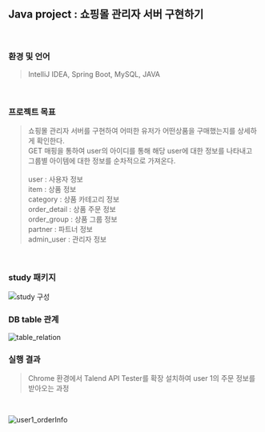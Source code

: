 ## Java project : 쇼핑몰 관리자 서버 구현하기
<br/>

### 환경 및 언어
> IntelliJ IDEA, Spring Boot, MySQL, JAVA
<br/>

### 프로젝트 목표
>쇼핑몰 관리자 서버를 구현하여 어떠한 유저가 어떤상품을 구매했는지를 상세하게 확인한다.<br/>
GET 매핑을 통하여 user의 아이디를 통해 해당 user에 대한 정보를 나타내고 그룹별 아이템에 대한 정보를 순차적으로 가져온다.<br/><br/>
user : 사용자 정보<br/>
item : 상품 정보<br/>
category : 상품 카테고리 정보<br/>
order_detail : 상품 주문 정보 <br/>
order_group : 상품 그룹 정보 <br/>
partner : 파트너 정보<br/>
admin_user : 관리자 정보<br/>

<br/>

### study 패키지 
![study 구성](https://user-images.githubusercontent.com/46813592/103863313-fad5cf00-5103-11eb-9b35-6ec361f5fe62.png)

### DB table 관계
![table_relation](https://user-images.githubusercontent.com/46813592/103867013-00361800-510a-11eb-8b79-b9738284cd8e.png)

### 실행 결과
> Chrome 환경에서 Talend API Tester를 확장 설치하여 user 1의 주문 정보를 받아오는 과정
<br/>

![user1_orderInfo](https://user-images.githubusercontent.com/46813592/103865539-b0eee800-5107-11eb-8fd0-d94ebd386004.png)

